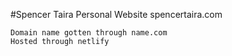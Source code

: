#Spencer Taira Personal Website
    spencertaira.com

    Domain name gotten through name.com
    Hosted through netlify